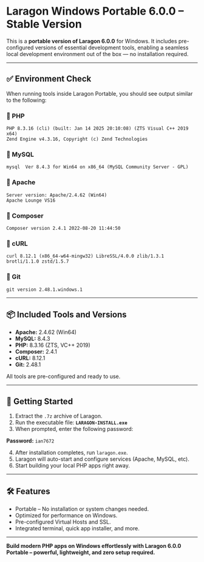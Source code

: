# Laragon Windows Portable 6.0.0 – Stable Version

This is a **portable version of Laragon 6.0.0** for Windows. It includes pre-configured versions of essential development tools, enabling a seamless local development environment out of the box — no installation required.

---

## ✅ Environment Check

When running tools inside Laragon Portable, you should see output similar to the following:

### 🐘 PHP
```
PHP 8.3.16 (cli) (built: Jan 14 2025 20:10:08) (ZTS Visual C++ 2019 x64)
Zend Engine v4.3.16, Copyright (c) Zend Technologies
```

### 🐬 MySQL
```
mysql  Ver 8.4.3 for Win64 on x86_64 (MySQL Community Server - GPL)
```

### 🐳 Apache
```
Server version: Apache/2.4.62 (Win64)
Apache Lounge VS16
```

### 🧬 Composer
```
Composer version 2.4.1 2022-08-20 11:44:50
```

### 🔄 cURL
```
curl 8.12.1 (x86_64-w64-mingw32) LibreSSL/4.0.0 zlib/1.3.1 brotli/1.1.0 zstd/1.5.7
```

### 🧪 Git
```
git version 2.48.1.windows.1
```

---

## 📦 Included Tools and Versions

- **Apache:** 2.4.62 (Win64)
- **MySQL:** 8.4.3
- **PHP:** 8.3.16 (ZTS, VC++ 2019)
- **Composer:** 2.4.1
- **cURL:** 8.12.1
- **Git:** 2.48.1

All tools are pre-configured and ready to use.

---

## 🚀 Getting Started

1. Extract the `.7z` archive of Laragon.
2. Run the executable file: **`LARAGON-INSTALL.exe`**
3. When prompted, enter the following password:

**Password:** `ian7672`

4. After installation completes, run `laragon.exe`.
5. Laragon will auto-start and configure services (Apache, MySQL, etc).
6. Start building your local PHP apps right away.

---

## 🛠️ Features

- Portable – No installation or system changes needed.
- Optimized for performance on Windows.
- Pre-configured Virtual Hosts and SSL.
- Integrated terminal, quick app installer, and more.

---

**Build modern PHP apps on Windows effortlessly with Laragon 6.0.0 Portable – powerful, lightweight, and zero setup required.**
